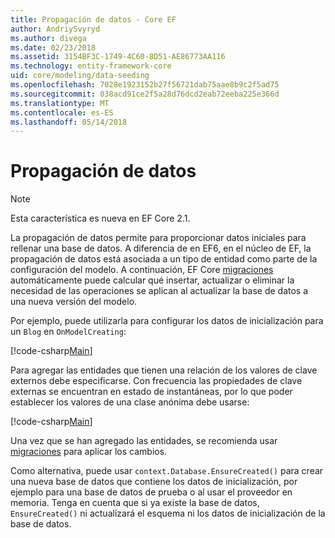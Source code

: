 ```yaml
---
title: Propagación de datos - Core EF
author: AndriySvyryd
ms.author: divega
ms.date: 02/23/2018
ms.assetid: 3154BF3C-1749-4C60-8D51-AE86773AA116
ms.technology: entity-framework-core
uid: core/modeling/data-seeding
ms.openlocfilehash: 7028e1923152b27f56721dab75aae8b9c2f5ad75
ms.sourcegitcommit: 038acd91ce2f5a28d76dcd2eab72eeba225e366d
ms.translationtype: MT
ms.contentlocale: es-ES
ms.lasthandoff: 05/14/2018
---
```

# <a name="data-seeding"></a>Propagación de datos

> [!NOTE]  
> Esta característica es nueva en EF Core 2.1.

La propagación de datos permite para proporcionar datos iniciales para rellenar una base de datos. A diferencia de en EF6, en el núcleo de EF, la propagación de datos está asociada a un tipo de entidad como parte de la configuración del modelo. A continuación, EF Core [migraciones](xref:core/managing-schemas/migrations/index) automáticamente puede calcular qué insertar, actualizar o eliminar la necesidad de las operaciones se aplican al actualizar la base de datos a una nueva versión del modelo.

Por ejemplo, puede utilizarla para configurar los datos de inicialización para un `Blog` en `OnModelCreating`:

[!code-csharp[Main](../../../samples/core/DataSeeding/DataSeedingContext.cs?name=BlogSeed)]

Para agregar las entidades que tienen una relación de los valores de clave externos debe especificarse. Con frecuencia las propiedades de clave externas se encuentran en estado de instantáneas, por lo que poder establecer los valores de una clase anónima debe usarse:

[!code-csharp[Main](../../../samples/core/DataSeeding/DataSeedingContext.cs?name=PostSeed)]

Una vez que se han agregado las entidades, se recomienda usar [migraciones](xref:core/managing-schemas/migrations/index) para aplicar los cambios. 

Como alternativa, puede usar `context.Database.EnsureCreated()` para crear una nueva base de datos que contiene los datos de inicialización, por ejemplo para una base de datos de prueba o al usar el proveedor en memoria. Tenga en cuenta que si ya existe la base de datos, `EnsureCreated()` ni actualizará el esquema ni los datos de inicialización de la base de datos.
